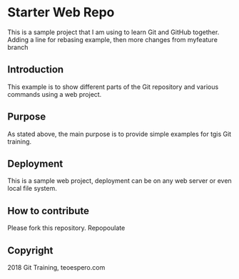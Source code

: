 # Starter Web Repo

This is a sample project that I am using to learn Git and GitHub together. Adding a line for rebasing example, then more changes from myfeature branch

## Introduction

This example is to show different parts of the Git repository and various commands using a web project.
## Purpose

As stated above, the main purpose is to provide simple examples for tgis Git training.
## Deployment

This is a sample web project, deployment can be on any web server or even local file system.
## How to contribute

Please fork this repository. Repopoulate

## Copyright

2018 Git Training, teoespero.com